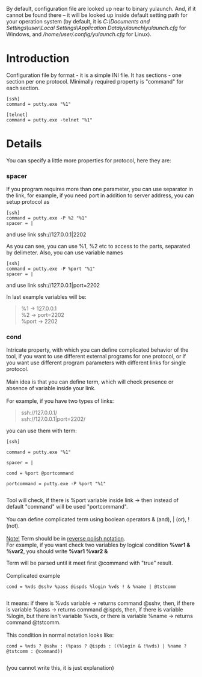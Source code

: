By default, configuration file are looked up near to binary yulaunch. And, if it cannot be found ­there – it will be looked up inside default setting path for your operation system (by default, it is _C:\Documents and Settings\user\Local Settings\Application Data\yulaunch\yulaunch.cfg_ for Windows, and _/home/user/.config/yulaunch.cfg_ for Linux).

# Introduction #

Configuration file by format ­- it is a simple INI file. It has sections ­- one section per one protocol. Minimally required property is "command" for each section.
```
[ssh]
command = putty.exe "%1"

[telnet]
command = putty.exe -telnet "%1"
```

# Details #

You can specify a little more properties for protocol, here they are:

### spacer ###
If you program requires more than one parameter, you can use separator in the link, for example, if you need port in addition to server address, you can setup protocol as
```
[ssh]
command = putty.exe -P %2 "%1"
spacer = |
```
and use link ssh://127.0.0.1|2202

As you can see, you can use %1, %2 etc to access to the parts, separated by delimeter. Also, you can use variable names
```
[ssh]
command = putty.exe -P %port "%1"
spacer = |
```
and use link ssh://127.0.0.1|port=2202

In last example variables will be:<br>
<blockquote>%1 → 127.0.0.1<br>
%2 → port=2202<br>
%port → 2202</blockquote>

<h3>cond</h3>
Intricate property, with which you can define complicated behavior of the tool, if you want to use different external programs for one protocol, or if you want use different program parameters with different links for single protocol.<br>
<br>
Main idea is that you can define term, which will check presence or absence of variable inside your link.<br>
<br>
For example, if you have two types of links:<br>
<blockquote>ssh://127.0.0.1/<br>
ssh://127.0.0.1|port=2202/</blockquote>

you can use them with term:<br>
<pre><code>[ssh]<br>
command = putty.exe "%1"<br>
spacer = |<br>
cond = %port @portcommand<br>
portcommand = putty.exe -P %port "%1"<br>
</code></pre>
Tool will check, if there is %port variable inside link → then instead of default "command" will be used "portcommand".<br>
<br>
You can define complicated term using boolean operators & (and), | (or), ! (not).<br>
<br>
<u>Note!</u> Term should be in <a href='http://en.wikipedia.org/wiki/Reverse_Polish_notation'>reverse polish notation</a>.<br> For example, if you want check two variables by logical condition <b>%var1 & %var2</b>, you should write <b>%var1 %var2 &</b>

Term will be parsed until it meet first @command with "true" result.<br>
<br>
Complicated example<br>
<pre><code>cond = %vds @sshv %pass @ispds %login %vds ! &amp; %name | @tstcomm<br>
</code></pre>
It means: if there is %vds variable → returns command @sshv, then, if there is variable %pass → returns command @ispds, then, if there is variable %login, but there isn't variable %vds, or there is variable %name → returns command @tstcomm.<br>
<br>
This condition in normal notation looks like:<br>
<pre><code>cond = %vds ? @sshv : (%pass ? @ispds : ((%login &amp; !%vds) | %name ? @tstcomm : @command))<br>
</code></pre>
(you cannot write this, it is just explanation)